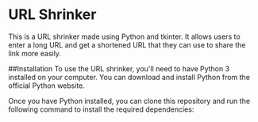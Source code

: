 # URL Shrinker
This is a URL shrinker made using Python and tkinter. It allows users to enter a long URL and get a shortened URL that they can use to share the link more easily.

##Installation
To use the URL shrinker, you'll need to have Python 3 installed on your computer. You can download and install Python from the official Python website.

Once you have Python installed, you can clone this repository and run the following command to install the required dependencies:
